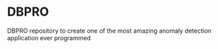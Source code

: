 # DBPRO
DBPRO repository to create one of the most amazing anomaly detection application ever programmed
